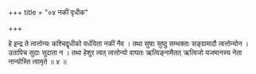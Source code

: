+++
title = "०४ नकीं वृधीक"

+++

हे इन्द्र ते त्वत्तोन्यः कश्चिद्वृधीको वर्धयिता नकीं नैव । तथा सुषाः सुष्ठु सम्भक्ताः सङ्ग्रामादौ त्वत्तोन्योन । उतापिच सुदाः सुदाता न । तथा हेशूर त्वत् त्वत्तोन्यो वाघतः ऋत्विङ्नामैतत् ऋत्विजो यजमानस्य नेता नान्योस्ति त्वामृते ॥ ४ ॥